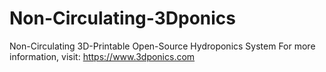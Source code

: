 # Non-Circulating-3Dponics
Non-Circulating 3D-Printable Open-Source Hydroponics System
For more information, visit: https://www.3dponics.com
